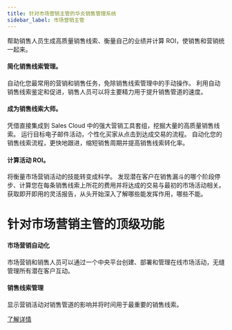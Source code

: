 ```yaml
---
title: 针对市场营销主管的华炎销售管理系统
sidebar_label: 市场营销主管
---
```


帮助销售人员生成高质量销售线索、衡量自己的业绩并计算 ROI，使销售和营销统一起来。

#### 简化销售线索管理。

自动化您最常用的营销和销售任务，免除销售线索管理中的手动操作。 利用自动销售线索鉴定和促进，销售人员可以将主要精力用于提升销售管道的速度。

#### 成为销售线索大师。

凭借直接集成到 Sales Cloud 中的强大营销工具套组，挖掘大量的高质量销售线索。 运行目标电子邮件活动，个性化买家从点击到达成交易的流程。 自动化您的销售线索流程，更快地跟进，缩短销售周期并提高销售线索转化率。

#### 计算活动 ROI。

将衡量市场营销活动的技能转变成科学。 发现潜在客户在销售漏斗的哪个阶段停步、计算您在每条销售线索上所花的费用并将达成的交易与最初的市场活动相关。 获取即开即用的灵活报告，从头开始深入了解哪些能发挥作用，哪些不能。

# 针对市场营销主管的顶级功能

#### 市场营销自动化

市场营销和销售人员可以通过一个中央平台创建、部署和管理在线市场活动，无缝管理所有潜在客户互动。


#### 销售线索管理

显示营销活动对销售管道的影响并将时间用于最重要的销售线索。

[了解详情](/solutions/sales/clue)
